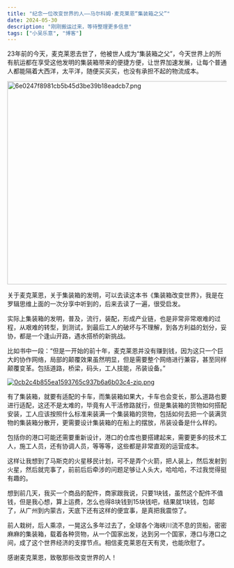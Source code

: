 ```yaml
---
title: "纪念一位改变世界的人——马尔科姆·麦克莱恩“集装箱之父”"
date: 2024-05-30
description: "刚刚搬运过来，等待整理更多信息"
tags: ["小吴乐意", "博客"]
---
```


<p>23年前的今天，麦克莱恩去世了，他被世人成为&ldquo;集装箱之父&rdquo;，今天世界上的所有航运都在享受这他发明的集装箱带来的便捷方便，让世界加速发展，让每个普通人都能隔着大西洋，太平洋，随便买买买，也没有承担不起的物流成本。</p>
<p><a href="/content/uploadfile/202405/55801717040350.png" target="_blank" rel="noopener"><img src="/content/uploadfile/202405/55801717040350.png" alt="6e0247f8981cb5b45d3be39b18eadcb7.png" width="833" height="467"></a></p>
<p>关于麦克莱恩，关于集装箱的发明，可以去读这本书《集装箱改变世界》，我是在罗辑思维上面的一次分享中听到的，后来去读了一遍，很受启发。</p>
<p>实际上集装箱的发明，普及，流行，装配，形成产业链，也是非常非常艰难的过程，从艰难的转型，到测试，到最后工人的破坏与不理解，到各方利益的划分，妥协，都是一个逢山开路，遇水搭桥的新挑战。</p>
<p>比如书中一段：&ldquo;但是一开始的前十年，麦克莱恩并没有赚到钱，因为这只一个巨大的协作网络，局部的颠覆效果虽然明显，但是需要整个网络进行兼容，甚至同样颠覆变革。包括道路，桥梁，码头，工人技能，吊装设备。&rdquo;</p>
<p><a href="/content/uploadfile/202405/e5d91717040653.png" target="_blank" rel="noopener"><img src="/content/uploadfile/202405/e5d91717040653.png" alt="0cb2c4b855ea1593765c937b6a6b03c4-zip.png"></a></p>
<p>有了集装箱，就要有适配的卡车，而集装箱如果大，卡车也会变长，那么道路也要进行适配，这还不是太难的，毕竟有人干活修路就行，但是集装箱的货物如何搭配安装，工人应该按照什么标准来装满一个集装箱的货物，包括如何去把一个装满货物的集装箱分散开，更需要设计集装箱的在船上的摆放，吊装设备是什么样的。</p>
<p>包括你的港口可能还需要重新设计，港口的仓库也要搭建起来，需要更多的技术工人，施工人员，还有协调人员，等等等，这些都是非常直观的运营成本。</p>
<p>这样让我想到了马斯克的火星移民计划，可不是弄个火箭，把人装上，然后发射到火星，然后就完事了，前前后后牵涉的问题足够让人头大，哈哈哈，不过我觉得挺有趣的。</p>
<p>想到前几天，我买一个商品的配件，商家跟我说，只要1块钱，虽然这个配件不值钱，但是我心想，算上运费，怎么也得8块钱到15块钱吧，结果就1块钱，包邮了，从广州到内蒙古，天底下还有这样的便宜事，是真把我震惊了。</p>
<p>前人栽树，后人乘凉，一晃这么多年过去了，全球各个海峡川流不息的货船，密密麻麻的集装箱，载着各种货物，从一个国家出发，达到另一个国家，港口与港口之间，成了这个世界经济的支撑节点。相信麦克莱恩在天有灵，也能欣慰了。</p>
<p>感谢麦克莱恩，致敬那些改变世界的人！</p>
